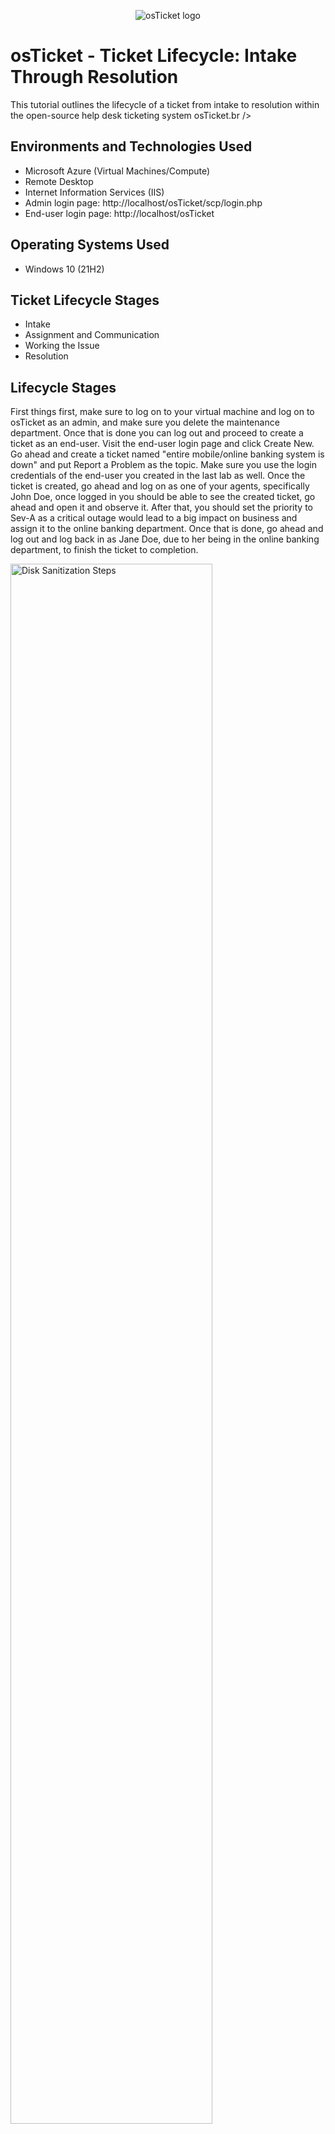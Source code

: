 <p align="center">
<img src="https://i.imgur.com/Clzj7Xs.png" alt="osTicket logo"/>
</p>

<h1>osTicket - Ticket Lifecycle: Intake Through Resolution</h1>
This tutorial outlines the lifecycle of a ticket from intake to resolution within the open-source help desk ticketing system osTicket.br />



<h2>Environments and Technologies Used</h2>

- Microsoft Azure (Virtual Machines/Compute)
- Remote Desktop
- Internet Information Services (IIS)
- Admin login page: http://localhost/osTicket/scp/login.php
- End-user login page: http://localhost/osTicket
<h2>Operating Systems Used </h2>

- Windows 10</b> (21H2)

<h2>Ticket Lifecycle Stages</h2>

- Intake
- Assignment and Communication
- Working the Issue
- Resolution

<h2>Lifecycle Stages</h2>
First things first, make sure to log on to your virtual machine and log on to osTicket as an admin, and make sure you delete the maintenance department. Once that is done you can log out and proceed to create a ticket as an end-user. Visit the end-user login page and click Create New. Go ahead and create a ticket named "entire mobile/online banking system is down" and put Report a Problem as the topic. Make sure you use the login credentials of the end-user you created in the last lab as well. Once the ticket is created, go ahead and log on as one of your agents, specifically John Doe, once logged in you should be able to see the created ticket, go ahead and open it and observe it. After that, you should set the priority to Sev-A as a critical outage would lead to a big impact on business and assign it to the online banking department. Once that is done, go ahead and log out and log back in as Jane Doe, due to her being in the online banking department, to finish the ticket to completion.
<p>
<img src="https://i.imgur.com/h4NFeKm.png" height="80%" width="80%" alt="Disk Sanitization Steps"/>
  <img src="https://i.imgur.com/7j0M4fN.png" height="80%" width="80%" alt="Disk Sanitization Steps
    <img src="https://i.imgur.com/5NkTG7a.png" height="80%" width="80%" alt="Disk Sanitization Steps
  <img src="https://i.imgur.com/mOpnWnE.png" height="80%" width="80%" alt="Disk Sanitization Steps
    <img src="https://i.imgur.com/SoI1tyY.png" height="80%" width="80%" alt="Disk Sanitization Steps
</p>
<p>

</p>
<br />

<p>
<img src="https://i.imgur.com/DJmEXEB.png" height="80%" width="80%" alt="Disk Sanitization Steps"/>
</p>
<p>
Lorem ipsum dolor sit amet, consectetur adipiscing elit, sed do eiusmod tempor incididunt ut labore et dolore magna aliqua. Ut enim ad minim veniam, quis nostrud exercitation ullamco laboris nisi ut aliquip ex ea commodo consequat. Duis aute irure dolor in reprehenderit in voluptate velit esse cillum dolore eu fugiat nulla pariatur.
</p>
<br />

<p>
<img src="https://i.imgur.com/DJmEXEB.png" height="80%" width="80%" alt="Disk Sanitization Steps"/>
</p>
<p>
Lorem ipsum dolor sit amet, consectetur adipiscing elit, sed do eiusmod tempor incididunt ut labore et dolore magna aliqua. Ut enim ad minim veniam, quis nostrud exercitation ullamco laboris nisi ut aliquip ex ea commodo consequat. Duis aute irure dolor in reprehenderit in voluptate velit esse cillum dolore eu fugiat nulla pariatur.
</p>
<br />
